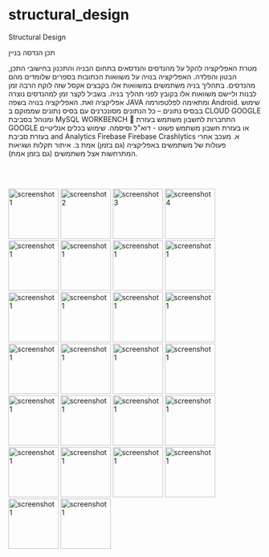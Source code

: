 # structural_design
Structural Design

תכן הנדסה בניין

מטרת האפליקציה להקל על מהנדסים והנדסאים בתחום הבניה
והתכנון בחישובי התכן, הבטון והפלדה.
האפליקציה בנויה על משוואות הכתובות בספרים שלומדים מהם
מהנדסים.
בתהליך בניה משתמשים במשוואות אלו בקבצים אקסל שזה לוקח
הרבה זמן לבנות וליישם משוואות אלו בקובץ לפני תהליך בניה.
בשביל לקצר זמן למהנדסים נוצרה אפליקציה זאת.
 האפליקציה בנויה בשפה JAVA ומתאימה לפלטפורמה Android.
 שימוש בבסיס נתונים – כל הנתונים מסונכרנים עם בסיס נתונים
שממוקם ב CLOUD GOOGLE ומנוהל בסביבת MySQL
WORKBENCH
 התחברות לחשבון משתמש בעזרת GOOGLE או בעזרת חשבון
משתמש פשוט - דוא"ל וסיסמה.
 שימוש בכלים אנליטיים בעזרת סביבת and Analytics Firebase
Firebase Crashlytics
א. מעכב אחרי פעולות של משתמשים באפליקציה (גם בזמן) אמת
ב. איתור תקלות ושגיאות המתרחשות אצל משתמשים
(גם בזמן אמת).


<br><br>
<div>
<img src="https://user-images.githubusercontent.com/16803977/200957841-23709082-fa8a-4354-9006-f09d163c2bfd.png" width="100" title="screenshot 1">
<img src="https://user-images.githubusercontent.com/16803977/200957842-88d1af0c-cb1a-48ac-a287-25b8f05e3f4c.png" width="100" title="screenshot 2">
<img src="https://user-images.githubusercontent.com/16803977/200957845-fa0e9911-a554-4e5f-ae64-2cbb83753973.png" width="100" title="screenshot 3">
<img src="https://user-images.githubusercontent.com/16803977/200957847-5db61517-b862-4e56-98aa-0d5753d66d59.png" width="100" title="screenshot 4">
<img src="https://user-images.githubusercontent.com/16803977/200957850-b0e2fcf2-5ffd-4b3e-ba78-f72ede542980.png" width="100" title="screenshot 1">
<img src="https://user-images.githubusercontent.com/16803977/200957851-b4f44c71-1fa6-4d60-8672-494b4821613f.png" width="100" title="screenshot 1">
<img src="https://user-images.githubusercontent.com/16803977/200957854-efc63558-8049-4f71-8f85-98a9efc8b873.png" width="100" title="screenshot 1">
<img src="https://user-images.githubusercontent.com/16803977/200957857-89588cff-c785-4b58-a4de-22d1f9632ad0.png" width="100" title="screenshot 1">
<img src="https://user-images.githubusercontent.com/16803977/200957858-a18066d2-ee43-4ded-80e0-5f2c08d9ca6d.png" width="100" title="screenshot 1">
<img src="https://user-images.githubusercontent.com/16803977/200957860-e27deebd-a827-46bf-a814-5dbb33a5f5ce.png" width="100" title="screenshot 1">
<img src="https://user-images.githubusercontent.com/16803977/200957861-587b4e3f-70b4-49c8-be07-5c85ef449ba4.png" width="100" title="screenshot 1">
<img src="https://user-images.githubusercontent.com/16803977/200957863-f8cd1b98-7b5a-4be9-ad1b-171fe65a0580.png" width="100" title="screenshot 1">
<img src="https://user-images.githubusercontent.com/16803977/200957864-f40d2958-16f8-40cc-bd76-8d20e0457f52.png" width="100" title="screenshot 1">
<img src="https://user-images.githubusercontent.com/16803977/200957865-14a74faf-b726-4e9e-ba21-1812975696a3.png" width="100" title="screenshot 1">
<img src="https://user-images.githubusercontent.com/16803977/200957866-ef7fc838-7c82-4120-8823-7c207269ce37.png" width="100" title="screenshot 1">
<img src="https://user-images.githubusercontent.com/16803977/200957868-55e41b75-6e78-4498-9131-807a6fb8a0bb.png" width="100" title="screenshot 1">
<img src="https://user-images.githubusercontent.com/16803977/200957870-8acd9425-1d94-497c-be37-6aa397e4c974.png" width="100" title="screenshot 1">
<img src="https://user-images.githubusercontent.com/16803977/200957871-94e39357-67b8-4bd3-b175-fd1642b4bdac.png" width="100" title="screenshot 1">
<img src="https://user-images.githubusercontent.com/16803977/200957872-2579489d-1eae-440c-843f-a67d816a227c.png" width="100" title="screenshot 1">
<img src="https://user-images.githubusercontent.com/16803977/200957873-d8ae59c4-45fc-46e7-9066-ac8684d1afda.png" width="100" title="screenshot 1">
<img src="https://user-images.githubusercontent.com/16803977/200957876-2ed6be65-d891-4f16-9bc2-ad08afb17bad.png" width="100" title="screenshot 1">
<img src="https://user-images.githubusercontent.com/16803977/200957881-130867cc-7cf9-42f9-8c94-93979dbbaacd.png" width="100" title="screenshot 1">
<img src="https://user-images.githubusercontent.com/16803977/200957884-49264609-cce3-4f15-a9bd-8bea1d8087df.png" width="100" title="screenshot 1">
<img src="https://user-images.githubusercontent.com/16803977/200957886-b24a1d7e-a669-4368-bddf-91df638d216e.png" width="100" title="screenshot 1">
<img src="https://user-images.githubusercontent.com/16803977/200957887-34500dae-8250-4a97-98c3-3f4bef8e2ab6.png" width="100" title="screenshot 1">
<img src="https://user-images.githubusercontent.com/16803977/200957889-b123ed38-e748-4891-b16f-279fcc8a817c.png" width="100" title="screenshot 1">
</div>

